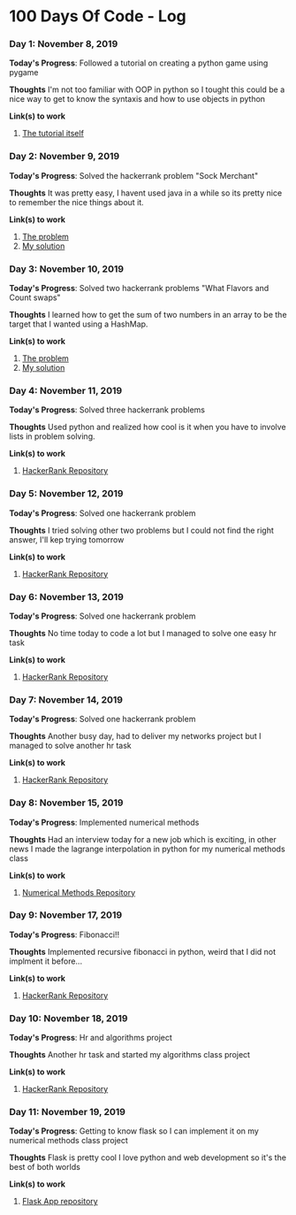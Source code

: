 # 100 Days Of Code - Log

### Day 1: November 8, 2019

**Today's Progress**: Followed a tutorial on creating a python game using pygame

**Thoughts** I'm not too familiar with OOP in python so I tought this could be a nice way to get to know the syntaxis and how to use objects in python

**Link(s) to work**
1. [The tutorial itself](https://www.youtube.com/watch?v=CD4qAhfFuLo)

### Day 2: November 9, 2019

**Today's Progress**: Solved the hackerrank problem "Sock Merchant"

**Thoughts** It was pretty easy, I havent used java in a while so its pretty nice to remember the nice things about it.

**Link(s) to work**
1. [The problem](https://www.hackerrank.com/challenges/sock-merchant)
2. [My solution](https://github.com/deficts/hackerrank-solutions/blob/master/SockMerchant.java)


### Day 3: November 10, 2019

**Today's Progress**: Solved two hackerrank problems "What Flavors and Count swaps"

**Thoughts** I learned how to get the sum of two numbers in an array to be the target that I wanted using a HashMap.

**Link(s) to work**
1. [The problem](https://www.hackerrank.com/challenges/ctci-ice-cream-parlor)
2. [My solution](https://github.com/deficts/hackerrank-solutions/blob/master/WhatFlavors.java)

### Day 4: November 11, 2019

**Today's Progress**: Solved three hackerrank problems

**Thoughts** Used python and realized how cool is it when you have to involve lists in problem solving.

**Link(s) to work**
1. [HackerRank Repository](https://github.com/deficts/hackerrank-solutions)

### Day 5: November 12, 2019

**Today's Progress**: Solved one hackerrank problem

**Thoughts** I tried solving other two problems but I could not find the right answer, I'll kep trying tomorrow

**Link(s) to work**
1. [HackerRank Repository](https://github.com/deficts/hackerrank-solutions)

### Day 6: November 13, 2019

**Today's Progress**: Solved one hackerrank problem

**Thoughts** No time today to code a lot but I managed to solve one easy hr task

**Link(s) to work**
1. [HackerRank Repository](https://github.com/deficts/hackerrank-solutions)

### Day 7: November 14, 2019

**Today's Progress**: Solved one hackerrank problem

**Thoughts** Another busy day, had to deliver my networks project but I managed to solve another hr task

**Link(s) to work**
1. [HackerRank Repository](https://github.com/deficts/hackerrank-solutions)

### Day 8: November 15, 2019

**Today's Progress**: Implemented numerical methods 

**Thoughts** Had an interview today for a new job which is exciting, in other news I made the lagrange interpolation in python for my numerical methods class

**Link(s) to work**
1. [Numerical Methods Repository](https://github.com/deficts/numercial-methods)

### Day 9: November 17, 2019

**Today's Progress**: Fibonacci!!

**Thoughts** Implemented recursive fibonacci in python, weird that I did not implment it before...

**Link(s) to work**
1. [HackerRank Repository](https://github.com/deficts/hackerrank-solutions)

### Day 10: November 18, 2019

**Today's Progress**: Hr and algorithms project

**Thoughts** Another hr task and started my algorithms class project

**Link(s) to work**
1. [HackerRank Repository](https://github.com/deficts/hackerrank-solutions)

### Day 11: November 19, 2019

**Today's Progress**: Getting to know flask so I can implement it on my numerical methods class project

**Thoughts** Flask is pretty cool I love python and web development so it's the best of both worlds

**Link(s) to work**
1. [Flask App repository](https://github.com/deficts/flask-app)


